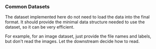 ### Common Datasets

The dataset implemented here do not need to load the data into the final format. It should provide the minimal data structure needed to use the dataset, so it can be very efficient.

For example, for an image dataset, just provide the file names and labels, but don't read the images. Let the downstream decide how to read.
